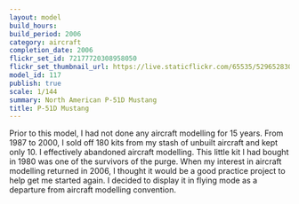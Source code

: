 ```yaml
---
layout: model
build_hours: 
build_period: 2006
category: aircraft
completion_date: 2006
flickr_set_id: 72177720308958050
flickr_set_thumbnail_url: https://live.staticflickr.com/65535/52965283060_400e866b28_m.jpg
model_id: 117
publish: true
scale: 1/144
summary: North American P-51D Mustang
title: P-51D Mustang
---
```


Prior to this model, I had not done any aircraft modelling for 15 years. From  1987 to 2000, I sold off 180 kits from my stash of unbuilt aircraft and kept only 10. I effectively abandoned aircraft modelling. This little kit I had bought in 1980 was one of the survivors of the purge. When my interest in aircraft modelling returned in 2006, I thought it would be a good practice project to help get me started again. I decided to display it in flying mode as a departure from aircraft modelling convention.
